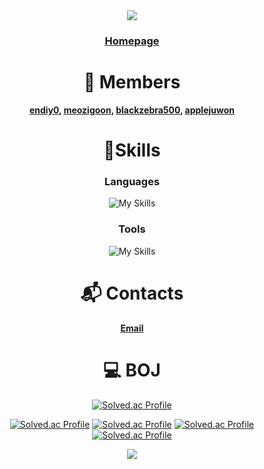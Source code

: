 <div align="center">
<img src="https://capsule-render.vercel.app/api?type=waving&color=BDBDC8&height=175&fontColor=ffffff&text=Team&nbsp;ToyoTech"/>
<h3> <a href="https://www.toyotech.dev/">Homepage</a> </h3>

# 👤 Members
**[endiy0](https://github.com/endiy0), [meozigoon](https://github.com/meozigoon), [blackzebra500](https://github.com/blackzebra500), [applejuwon](https://github.com/applejuwon)**

# 💪Skills
### Languages
![My Skills](https://skillicons.dev/icons?i=cs,cpp,c,py,arduino,html,css,nodejs)

### Tools
![My Skills](https://skillicons.dev/icons?i=git,visualstudio,vscode,notion,pycharm,arduino)

# :mailbox_with_mail: Contacts

**[Email](mailto:toyotech@toyotech.dev)**

# 💻 BOJ
[![Solved.ac Profile](http://mazassumnida.wtf/api/v2/generate_badge?boj=toyotech)](https://solved.ac/toyotech/)

[![Solved.ac Profile](http://mazassumnida.wtf/api/v2/generate_badge?boj=endiy)](https://solved.ac/endiy/)
[![Solved.ac Profile](http://mazassumnida.wtf/api/v2/generate_badge?boj=meozigoon)](https://solved.ac/meozigoon/)
[![Solved.ac Profile](http://mazassumnida.wtf/api/v2/generate_badge?boj=blackzebra)](https://solved.ac/blackzebra/)
[![Solved.ac Profile](http://mazassumnida.wtf/api/v2/generate_badge?boj=juwon0226)](https://solved.ac/juwon0226/)

<img src="https://capsule-render.vercel.app/api?type=waving&color=BDBDC8&height=150&section=footer"/>

</div>
